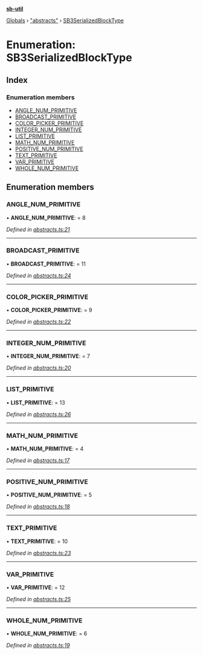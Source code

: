 **[sb-util](../README.md)**

[Globals](../globals.md) › ["abstracts"](../modules/_abstracts_.md) › [SB3SerializedBlockType](_abstracts_.sb3serializedblocktype.md)

# Enumeration: SB3SerializedBlockType

## Index

### Enumeration members

* [ANGLE_NUM_PRIMITIVE](_abstracts_.sb3serializedblocktype.md#angle_num_primitive)
* [BROADCAST_PRIMITIVE](_abstracts_.sb3serializedblocktype.md#broadcast_primitive)
* [COLOR_PICKER_PRIMITIVE](_abstracts_.sb3serializedblocktype.md#color_picker_primitive)
* [INTEGER_NUM_PRIMITIVE](_abstracts_.sb3serializedblocktype.md#integer_num_primitive)
* [LIST_PRIMITIVE](_abstracts_.sb3serializedblocktype.md#list_primitive)
* [MATH_NUM_PRIMITIVE](_abstracts_.sb3serializedblocktype.md#math_num_primitive)
* [POSITIVE_NUM_PRIMITIVE](_abstracts_.sb3serializedblocktype.md#positive_num_primitive)
* [TEXT_PRIMITIVE](_abstracts_.sb3serializedblocktype.md#text_primitive)
* [VAR_PRIMITIVE](_abstracts_.sb3serializedblocktype.md#var_primitive)
* [WHOLE_NUM_PRIMITIVE](_abstracts_.sb3serializedblocktype.md#whole_num_primitive)

## Enumeration members

###  ANGLE_NUM_PRIMITIVE

• **ANGLE_NUM_PRIMITIVE**: = 8

*Defined in [abstracts.ts:21](https://github.com/bocoup/sb-util/blob/565edc9/src/abstracts.ts#L21)*

___

###  BROADCAST_PRIMITIVE

• **BROADCAST_PRIMITIVE**: = 11

*Defined in [abstracts.ts:24](https://github.com/bocoup/sb-util/blob/565edc9/src/abstracts.ts#L24)*

___

###  COLOR_PICKER_PRIMITIVE

• **COLOR_PICKER_PRIMITIVE**: = 9

*Defined in [abstracts.ts:22](https://github.com/bocoup/sb-util/blob/565edc9/src/abstracts.ts#L22)*

___

###  INTEGER_NUM_PRIMITIVE

• **INTEGER_NUM_PRIMITIVE**: = 7

*Defined in [abstracts.ts:20](https://github.com/bocoup/sb-util/blob/565edc9/src/abstracts.ts#L20)*

___

###  LIST_PRIMITIVE

• **LIST_PRIMITIVE**: = 13

*Defined in [abstracts.ts:26](https://github.com/bocoup/sb-util/blob/565edc9/src/abstracts.ts#L26)*

___

###  MATH_NUM_PRIMITIVE

• **MATH_NUM_PRIMITIVE**: = 4

*Defined in [abstracts.ts:17](https://github.com/bocoup/sb-util/blob/565edc9/src/abstracts.ts#L17)*

___

###  POSITIVE_NUM_PRIMITIVE

• **POSITIVE_NUM_PRIMITIVE**: = 5

*Defined in [abstracts.ts:18](https://github.com/bocoup/sb-util/blob/565edc9/src/abstracts.ts#L18)*

___

###  TEXT_PRIMITIVE

• **TEXT_PRIMITIVE**: = 10

*Defined in [abstracts.ts:23](https://github.com/bocoup/sb-util/blob/565edc9/src/abstracts.ts#L23)*

___

###  VAR_PRIMITIVE

• **VAR_PRIMITIVE**: = 12

*Defined in [abstracts.ts:25](https://github.com/bocoup/sb-util/blob/565edc9/src/abstracts.ts#L25)*

___

###  WHOLE_NUM_PRIMITIVE

• **WHOLE_NUM_PRIMITIVE**: = 6

*Defined in [abstracts.ts:19](https://github.com/bocoup/sb-util/blob/565edc9/src/abstracts.ts#L19)*